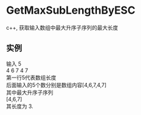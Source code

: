 # GetMaxSubLengthByESC
c++, 获取输入数组中最大升序子序列的最大长度

## 实例    
输入 
5     
4 6 7 4 7     
第一行5代表数组长度      
后面输入的5个数分别是数组内容[4,6,7,4,7]     
其中最大升序子序列     
[4,6,7]     
其长度为 3.     

